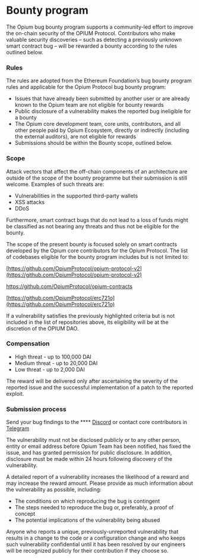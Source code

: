 # Bounty program

The Opium bug bounty program supports a community-led effort to improve the on-chain security of the OPIUM Protocol. Contributors who make valuable security discoveries – such as detecting a previously unknown smart contract bug – will be rewarded a bounty according to the rules outlined below.

### Rules&#x20;

The rules are adopted from the Ethereum Foundation’s bug bounty program rules and applicable for the Opium Protocol bug bounty program:&#x20;

* Issues that have already been submitted by another user or are already known to the Opium team are not eligible for bounty rewards
* Public disclosure of a vulnerability makes the reported bug ineligible for a bounty&#x20;
* The Opium core development team, core units, contributors, and all other people paid by Opium Ecosystem, directly or indirectly (including the external auditors), are not eligible for rewards&#x20;
* Submissions should be within the Bounty scope, outlined below.

### Scope&#x20;

Attack vectors that affect the off-chain components of an architecture are outside of the scope of the bounty programme but their submission is still welcome. Examples of such threats are:&#x20;

* Vulnerabilities in the supported third-party wallets&#x20;
* XSS attacks&#x20;
* DDoS

Furthermore, smart contract bugs that do not lead to a loss of funds might be classified as not bearing any threats and thus not be eligible for the bounty.

The scope of the present bounty is focused solely on smart contracts developed by the Opium core contributors for the Opium Protocol. The list of codebases eligible for the bounty program includes but is not limited to:&#x20;

[https://github.com/OpiumProtocol/opium-protocol-v2](https://github.com/OpiumProtocol/opium-protocol-v2)

[https://github.com/OpiumProtocol/opium-contracts ](https://github.com/OpiumProtocol/opium-contracts)

[https://github.com/OpiumProtocol/erc721o](https://github.com/OpiumProtocol/erc721o)

If a vulnerability satisfies the previously highlighted criteria but is not included in the list of repositories above, its eligibility will be at the discretion of the OPIUM DAO.

### Compensation&#x20;

* High threat - up to 100,000 DAI&#x20;
* Medium threat - up to 20,000 DAI&#x20;
* Low threat - up to 2,000 DAI

The reward will be delivered only after ascertaining the severity of the reported issue and the successful implementation of a patch to the reported exploit.

### **Submission process**

Send your bug findings to the **** [Discord](https://discord.com/invite/9cYkPEm) or contact core contributors in [Telegram](https://t.me/opium\_network)&#x20;

The vulnerability must not be disclosed publicly or to any other person, entity or email address before Opium Team has been notified, has fixed the issue, and has granted permission for public disclosure. In addition, disclosure must be made within 24 hours following discovery of the vulnerability.

A detailed report of a vulnerability increases the likelihood of a reward and may increase the reward amount. Please provide as much information about the vulnerability as possible, including:

* The conditions on which reproducing the bug is contingent
* The steps needed to reproduce the bug or, preferably, a proof of concept
* The potential implications of the vulnerability being abused

Anyone who reports a unique, previously-unreported vulnerability that results in a change to the code or a configuration change and who keeps such vulnerability confidential until it has been resolved by our engineers will be recognized publicly for their contribution if they choose so.
